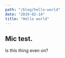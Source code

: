 ```yaml
---
path: "/blog/hello-world"
date: "2019-02-14"
title: "Hello world"
---
```


## Mic test.

Is this thing even on?
